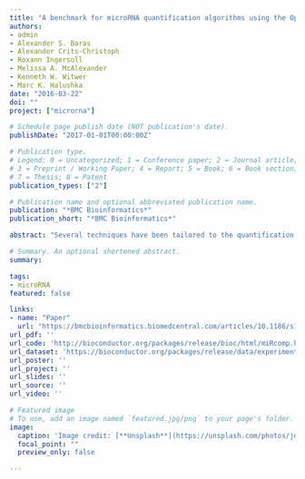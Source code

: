 ```yaml
---
title: "A benchmark for microRNA quantification algorithms using the OpenArray platform"
authors:
- admin
- Alexander S. Baras
- Alexander Crits-Christoph
- Roxann Ingersoll
- Melissa A. McAlexander
- Kenneth W. Witwer
- Marc K. Halushka 
date: "2016-03-22"
doi: ""
project: ["microrna"]

# Schedule page publish date (NOT publication's date).
publishDate: "2017-01-01T00:00:00Z"

# Publication type.
# Legend: 0 = Uncategorized; 1 = Conference paper; 2 = Journal article;
# 3 = Preprint / Working Paper; 4 = Report; 5 = Book; 6 = Book section;
# 7 = Thesis; 8 = Patent
publication_types: ["2"]

# Publication name and optional abbreviated publication name.
publication: "*BMC Bioinformatics*"
publication_short: "*BMC Bioinformatics*"

abstract: "Several techniques have been tailored to the quantification of microRNA expression, including hybridization arrays, quantitative PCR (qPCR), and high-throughput sequencing. Each of these has certain strengths and limitations depending both on the technology itself and the algorithm used to convert raw data into expression estimates. Reliable quantification of microRNA expression is challenging in part due to the relatively low abundance and short length of the miRNAs. While substantial research has been devoted to the development of methods to quantify mRNA expression, relatively little effort has been spent on microRNA expression. In this work, we focus on the Life Technologies Taqman OpenArray system, a qPCR-based platform to measure microRNA expression. Several algorithms currently exist to estimate expression from the raw amplification data produced by qPCR-based technologies. To assess and compare the performance of these methods, we performed a set of dilution/mixture experiments to create a benchmark data set. We also developed a suite of statistical assessments that evaluate many different aspects of performance: accuracy, precision, titration response, number of complete features, limit of detection, and data quality. The benchmark data and software are freely available via two R/Bioconductor packages, miRcomp and miRcompData. Finally, we demonstrate use of our software by comparing two widely used algorithms and providing assessments for four other algorithms. Benchmark data sets and software are crucial tools for the assessment and comparison of competing algorithms. We believe that the miRcomp and miRcompData packages will facilitate the development of new methodology for microRNA expression estimation."

# Summary. An optional shortened abstract.
summary: 

tags:
- microRNA
featured: false

links:
- name: "Paper"
  url: "https://bmcbioinformatics.biomedcentral.com/articles/10.1186/s12859-016-0987-8"
url_pdf: ''
url_code: 'http://bioconductor.org/packages/release/bioc/html/miRcomp.html'
url_dataset: 'https://bioconductor.org/packages/release/data/experiment/html/miRcompData.html'
url_poster: ''
url_project: ''
url_slides: ''
url_source: ''
url_video: ''

# Featured image
# To use, add an image named `featured.jpg/png` to your page's folder. 
image:
  caption: 'Image credit: [**Unsplash**](https://unsplash.com/photos/jdD8gXaTZsc)'
  focal_point: ""
  preview_only: false

---
```



